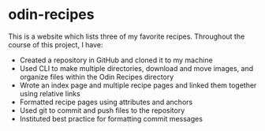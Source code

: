 # odin-recipes
This is a website which lists three of my favorite recipes. Throughout the course of this project, I have:
- Created a repository in GitHub and cloned it to my machine
- Used CLI to make multiple directories, download and move images, and organize files within the Odin Recipes directory
- Wrote an index page and multiple recipe pages and linked them together using relative links
- Formatted recipe pages using attributes and anchors
- Used git to commit and push files to the repository
- Instituted best practice for formatting commit messages